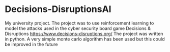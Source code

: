# Decisions-DisruptionsAI
My university project.
The project was to use reinforcement learning to model the attacks used in the cyber security board game Decisions & Disruptions https://www.decisions-disruptions.org/
The project was written in python.
A very simple monte carlo algorithm has been used but this could be improved in the future
